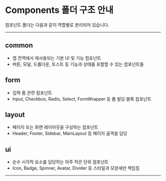 # Components 폴더 구조 안내

컴포넌트 폴더는 다음과 같이 역할별로 분리되어 있습니다.

---

## common

- 앱 전역에서 재사용되는 기본 UI 및 기능 컴포넌트
- 버튼, 모달, 드롭다운, 토스트 등 기능과 상태를 포함할 수 있는 컴포넌트들

## form

- 입력 폼 관련 컴포넌트
- Input, Checkbox, Radio, Select, FormWrapper 등 폼 빌딩 블록 컴포넌트

## layout

- 페이지 또는 화면 레이아웃을 구성하는 컴포넌트
- Header, Footer, Sidebar, MainLayout 등 페이지 골격을 담당

## ui

- 순수 시각적 요소를 담당하는 아주 작은 단위 컴포넌트
- Icon, Badge, Spinner, Avatar, Divider 등 스타일과 모양새만 책임짐

---
